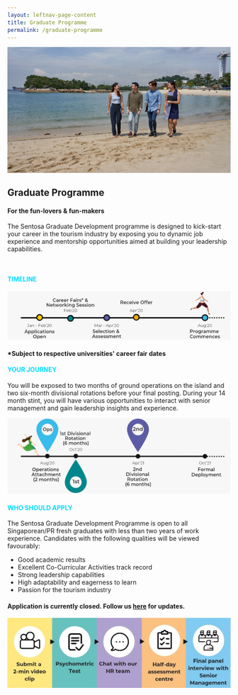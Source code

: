 ```yaml
---
layout: leftnav-page-content
title: Graduate Programme
permalink: /graduate-programme
---
```

<figure style="margin: 0;position: relative;">
<img src="images/graduate-programme/hero-bannerv2.jpg" alt="Graduate Programme Hero Banner"/>
</figure>
<h2><b>Graduate Programme</b></h2>
<h4><b>For the fun-lovers & fun-makers</b></h4>

The Sentosa Graduate Development programme is designed to kick-start your career in the tourism industry by exposing you to dynamic job experience and mentorship opportunities aimed at building your leadership capabilities.

<br/>
<h4 style="color: #00DBFF"><b>TIMELINE</b></h4>
  <figure style="margin: 0;">
  <img src="images/graduate-programme/timeline.jpg" alt="Timeline"/>
  </figure>
<h4><b>*Subject to respective universities' career fair dates</b></h4>
<h4 style="color: #00DBFF"><b>YOUR JOURNEY</b></h4>

You will be exposed to two months of ground operations on the island and two six-month divisional rotations before your final posting. During your 14 month stint, you will have various opportunities to interact with senior management and gain leadership insights and experience.

 <figure style="margin: 0;">
  <img src="images/graduate-programme/your journey.jpg" alt="Your Journey"/>
 </figure>
<h4 style="color: #00DBFF"><b>WHO SHOULD APPLY</b></h4>

The Sentosa Graduate Development Programme is open to all Singaporean/PR fresh graduates with less than two years of work experience. Candidates with the following qualities will be viewed favourably:

  - Good academic results
  - Excellent Co-Curricular Activities track record
  - Strong leadership capabilities
  - High adaptability and eagerness to learn
  - Passion for the tourism industry

<h4><b>Application is currently closed. Follow us <a href="https://www.linkedin.com/company/sentosa-development-corporation/">here</a>
 for updates.</h4>
 <figure style="margin: 0;">
  <img src="images/graduate-programme/application-timeline.jpg" alt="Application Timeline"/>
 </figure>
